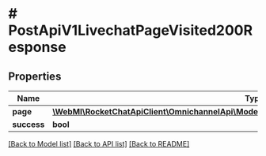 # # PostApiV1LivechatPageVisited200Response

## Properties

Name | Type | Description | Notes
------------ | ------------- | ------------- | -------------
**page** | [**\WebMI\RocketChatApiClient\OmnichannelApi\Model\PostApiV1LivechatPageVisited200ResponsePage**](PostApiV1LivechatPageVisited200ResponsePage.md) |  | [optional]
**success** | **bool** |  | [optional]

[[Back to Model list]](../../README.md#models) [[Back to API list]](../../README.md#endpoints) [[Back to README]](../../README.md)
